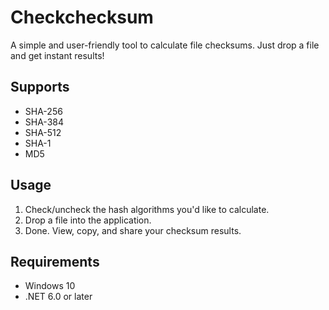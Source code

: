 # Checkchecksum

A simple and user-friendly tool to calculate file checksums. Just drop a file and get instant results!

## Supports
* SHA-256
* SHA-384
* SHA-512
* SHA-1
* MD5

## Usage
1. Check/uncheck the hash algorithms you'd like to calculate.
2. Drop a file into the application.
3. Done. View, copy, and share your checksum results.

## Requirements
* Windows 10
* .NET 6.0 or later